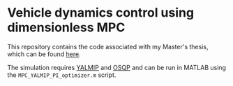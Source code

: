 # Vehicle dynamics control using dimensionless MPC
This repository contains the code associated with my Master's thesis, which can be found [here](https://odr.chalmers.se/server/api/core/bitstreams/cd315c19-429e-4e97-9f82-f6082575e2ec/content).

The simulation requires [YALMIP](https://yalmip.github.io/) and [OSQP](https://osqp.org/) and can be run in MATLAB using the `MPC_YALMIP_PI_optimizer.m` script.


